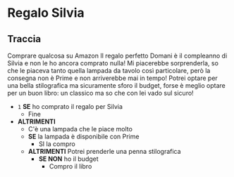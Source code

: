 # Regalo Silvia
## Traccia
Comprare qualcosa su Amazon
Il regalo perfetto
Domani è il compleanno di Silvia e non le ho ancora comprato nulla! Mi piacerebbe sorprenderla, so che le piaceva tanto quella lampada da tavolo così particolare, però la consegna non è Prime e non arriverebbe mai in tempo! Potrei optare per una bella stilografica ma sicuramente sforo il budget, forse è meglio optare per un buon libro: un classico ma so che con lei vado sul sicuro!
- `1` **SE** ho comprato il regalo per Silvia
    - Fine
- **ALTRIMENTI**
  - C'è una lampada che le piace molto
  - **SE** la lampada è disponibile con Prime
    - SI la compro
   - **ALTRIMENTI** Potrei prenderle una penna stilografica
        - **SE NON** ho il budget
            - Compro il libro